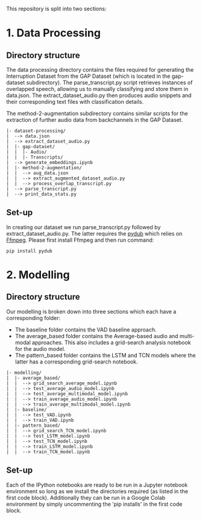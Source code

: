 This repository is split into two sections:

# 1. Data Processing

## Directory structure

The data processing directory contains the files required for generating the Interruption Dataset from the GAP Dataset (which is located in the gap-dataset subdirectory). The parse_transcript.py script retrieves instances of overlapped speech, allowing us to manually classifying and store them in data.json. The extract_dataset_audio.py then produces audio snippets and their corresponding text files with classification details.

The method-2-augmentation subdirectory contains similar scripts for the extraction of further audio data from backchannels in the GAP Dataset.

```
|- dataset-processing/
|  --> data.json
|  --> extract_dataset_audio.py
|  |- gap-dataset/
|  |  |- Audio/
|  |  |- Transcripts/
|  --> generate_embeddings.ipynb
|  |- method-2-augmentation/
|  |  --> aug_data.json
|  |  --> extract_augmented_dataset_audio.py
|  |  --> process_overlap_transcript.py
|  --> parse_transcript.py
|  --> print_data_stats.py
```

## Set-up
In creating our dataset we run parse_transcript.py followed by extract_dataset_audio.py. The latter requires the [pydub](https://github.com/jiaaro/pydub) which relies on [Ffmpeg](https://ffmpeg.org/). Please first install Ffmpeg and then run command:

```
pip install pydub
```

# 2. Modelling

## Directory structure

Our modelling is broken down into three sections which each have a corresponding folder: 
- The baseline folder contains the VAD baseline approach.
- The average_based folder contains the Average-based audio and multi-modal approaches. This also includes a grid-search analysis notebook for the audio model.
- The pattern_based folder contains the LSTM and TCN models where the latter has a corresponding grid-search notebook.

```
|- modelling/
|  |- average_based/
|  |  --> grid_search_average_model.ipynb
|  |  --> test_average_audio_model.ipynb
|  |  --> test_average_multimodal_model.ipynb
|  |  --> train_average_audio_model.ipynb
|  |  --> train_average_multimodal_model.ipynb
|  |- baseline/
|  |  --> test_VAD.ipynb
|  |  --> train_VAD.ipynb
|  |- pattern_based/
|  |  --> grid_search_TCN_model.ipynb
|  |  --> test_LSTM_model.ipynb
|  |  --> test_TCN_model.ipynb
|  |  --> train_LSTM_model.ipynb
|  |  --> train_TCN_model.ipynb
```

## Set-up

Each of the IPython notebooks are ready to be run in a Jupyter notebook environment so long as we install the directories required (as listed in the first code block). Additionally they can be run in a Google Colab environment by simply uncommenting the 'pip installs' in the first code block.
